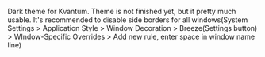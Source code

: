 Dark theme for Kvantum. Theme is not finished yet, but it pretty much usable.
It's recommended to disable side borders for all windows(System Settings > Application Style > Window Decoration > Breeze(Settings button) > WIndow-Specific Overrides > Add new rule, enter space in window name line)